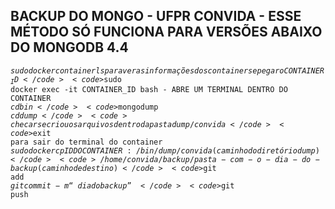 
## BACKUP DO MONGO - UFPR CONVIDA - ESSE MÉTODO SÓ FUNCIONA PARA VERSÕES ABAIXO DO MONGODB 4.4
<code>$sudo docker container ls para ver as informações dos containers e pegar o CONTAINER_ID</code>  
<code>$sudo docker exec -it CONTAINER_ID bash - ABRE UM TERMINAL DENTRO DO CONTAINER</code>  
<code>$cd bin</code>  
<code>$mongodump</code>  
<code>$cd dump</code>  
<code>checar se criou os arquivos dentro da pasta dump/convida</code>  
<code>$exit para sair do terminal do container</code>  
<code>$sudo docker cp IDDOCONTAINER:/bin/dump/convida (caminho do diretório dump)</code>  
<code>/home/convida/backup/pasta-com-o-dia-do-backup (caminho de destino)</code>  
<code>$git add <pasta-do-backup></code>  
<code>$git commit -m “dia do backup”</code>  
<code>$git push</code>  


